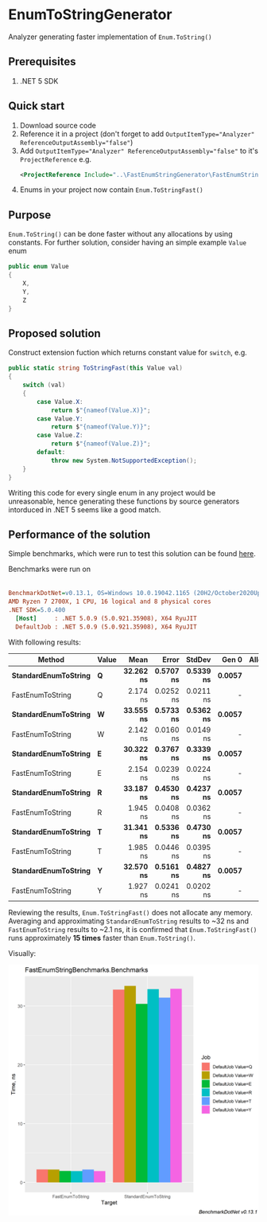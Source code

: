 # EnumToStringGenerator

Analyzer generating faster implementation of `Enum.ToString()`

## Prerequisites

1. .NET 5 SDK

## Quick start

1. Download source code
2. Reference it in a project (don't forget to add `OutputItemType="Analyzer" ReferenceOutputAssembly="false"`)
3. Add `OutputItemType="Analyzer" ReferenceOutputAssembly="false"` to it's `ProjectReference` e.g.
    ```xml
    <ProjectReference Include="..\FastEnumStringGenerator\FastEnumStringGenerator.csproj" OutputItemType="Analyzer" ReferenceOutputAssembly="false"/>
    ```
4. Enums in your project now contain `Enum.ToStringFast()`

## Purpose

`Enum.ToString()` can be done faster without any allocations by using constants.
For further solution, consider having an simple example `Value` enum
```csharp
public enum Value
{
    X,
    Y,
    Z
}
```

## Proposed solution

Construct extension fuction which returns constant value for `switch`, e.g.
```csharp
public static string ToStringFast(this Value val)
{
    switch (val)
    {
        case Value.X:
            return $"{nameof(Value.X)}";
        case Value.Y:
            return $"{nameof(Value.Y)}";
        case Value.Z:
            return $"{nameof(Value.Z)}";
        default:
            throw new System.NotSupportedException();
    }
}
```

Writing this code for every single enum in any project would be unreasonable, hence generating these functions by source generators intorduced in .NET 5 seems like a good match.

## Performance of the solution

Simple benchmarks, which were run to test this solution can be found [here](../FastEnumStringBenchmarks/).

Benchmarks were run on

``` ini

BenchmarkDotNet=v0.13.1, OS=Windows 10.0.19042.1165 (20H2/October2020Update)
AMD Ryzen 7 2700X, 1 CPU, 16 logical and 8 physical cores
.NET SDK=5.0.400
  [Host]     : .NET 5.0.9 (5.0.921.35908), X64 RyuJIT
  DefaultJob : .NET 5.0.9 (5.0.921.35908), X64 RyuJIT
```

With following results:

|               Method | Value |      Mean |     Error |    StdDev |  Gen 0 | Allocated |
|--------------------- |------ |----------:|----------:|----------:|-------:|----------:|
| **StandardEnumToString** |     **Q** | **32.262 ns** | **0.5707 ns** | **0.5339 ns** | **0.0057** |      **24 B** |
|     FastEnumToString |     Q |  2.174 ns | 0.0252 ns | 0.0211 ns |      - |         - |
| **StandardEnumToString** |     **W** | **33.555 ns** | **0.5733 ns** | **0.5362 ns** | **0.0057** |      **24 B** |
|     FastEnumToString |     W |  2.142 ns | 0.0160 ns | 0.0149 ns |      - |         - |
| **StandardEnumToString** |     **E** | **30.322 ns** | **0.3767 ns** | **0.3339 ns** | **0.0057** |      **24 B** |
|     FastEnumToString |     E |  2.154 ns | 0.0239 ns | 0.0224 ns |      - |         - |
| **StandardEnumToString** |     **R** | **33.187 ns** | **0.4530 ns** | **0.4237 ns** | **0.0057** |      **24 B** |
|     FastEnumToString |     R |  1.945 ns | 0.0408 ns | 0.0362 ns |      - |         - |
| **StandardEnumToString** |     **T** | **31.341 ns** | **0.5336 ns** | **0.4730 ns** | **0.0057** |      **24 B** |
|     FastEnumToString |     T |  1.985 ns | 0.0446 ns | 0.0395 ns |      - |         - |
| **StandardEnumToString** |     **Y** | **32.570 ns** | **0.5161 ns** | **0.4827 ns** | **0.0057** |      **24 B** |
|     FastEnumToString |     Y |  1.927 ns | 0.0241 ns | 0.0202 ns |      - |         - |

Reviewing the results, `Enum.ToStringFast()` does not allocate any memory. Averaging and approximating `StandardEnumToString` results to ~32 ns and `FastEnumToString` results to ~2.1 ns, it is confirmed that `Enum.ToStringFast()` runs approximately **15 times** faster than `Enum.ToString()`. 

Visually:

<img src="media/FastEnumStringBenchmarks.Benchmarks-barplot.png" alt="drawing" width="800"/>


